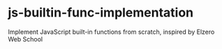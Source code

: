 # js-builtin-func-implementation
Implement JavaScript built-in functions from scratch, inspired by Elzero Web School
